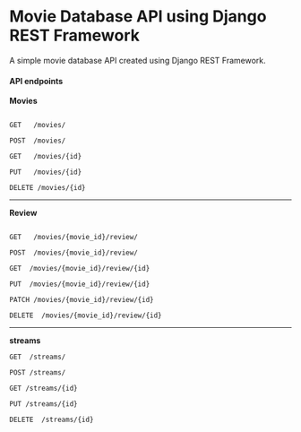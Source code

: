 # Movie Database API using Django REST Framework
A simple movie database API created using Django REST Framework.


#### API endpoints


<b>Movies</b>
```

GET   /movies​/

POST  /movies​/

GET   /movies​/{id}

PUT   ​/movies​/{id}

DELETE /movies​/{id}

```
<hr>

<b>Review</b>

```

GET   ​/movies​/{movie_id}​/review​/

POST  ​/movies​/{movie_id}​/review​/

GET  /movies​/{movie_id}​/review​/{id}

PUT  ​/movies​/{movie_id}​/review​/{id}

PATCH /movies​/{movie_id}​/review​/{id}

DELETE  /movies​/{movie_id}​/review​/{id}

```

<hr>
<b>streams</b>

```
GET  /streams​/

POST /streams​/

GET /streams​/{id}

PUT ​/streams​/{id}

DELETE  ​/streams​/{id}

```
